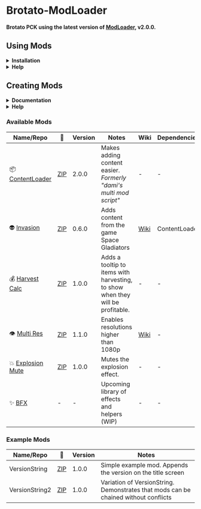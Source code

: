 # Brotato-ModLoader

**Brotato PCK using the latest version of [ModLoader](https://github.com/GodotModding/godot-mod-loader), v2.0.0.**

## Using Mods

 <details>
 <summary><b>Installation</b></summary>
 
 <br />
 
>  ### ⚙ Installation ⚙
>  
> - [Download the ``ModLoader.zip`` file](https://github.com/BrotatoMods/Brotato-ModLoader-Draft/releases/download/v2.0.0/ModLoader.zip)
>
> - Unpack the ``ModLoader.zip`` file
>
> - Copy the ``ModLoader.pck`` and the ``run.gd`` inside the Brotato game folder   
> ![image](https://user-images.githubusercontent.com/41547570/209873722-64bd0388-1a2b-4c67-88d7-3b83499f7466.png)
>
> - Create a ``mods`` folder at the same location   
> ![image](https://user-images.githubusercontent.com/41547570/209873160-5fed6b66-52d3-4ee8-86d4-f752aa44b89e.png)
> 
> - Inside Steam add the following start options to Brotato   
> ![image](https://user-images.githubusercontent.com/41547570/209873529-0094e4f9-2326-4075-8352-42961c0c2980.png)   
> ![image](https://user-images.githubusercontent.com/41547570/209873571-dba1fbf1-9a30-48af-9d8d-56aee4ef5ccd.png)   
> ``--enable-mods --main-pack ModLoader.pck --script run.gd``
> 
> - Add mod zips to your "mods" folder. There's no need to unzip them, just drop them into "mods".   
>    ![image](https://user-images.githubusercontent.com/41547570/209873887-cd37f093-0bdd-47ca-b21a-6b4f96098df0.png)
>    - Note that some mods have dependencies, eg [Invasion](https://github.com/BrotatoMods/Brotato-Invasion-Mod) depends on [ContentLoader](https://github.com/BrotatoMods/Brotato-ContentLoader).
>    - This just means that to use one, you have to have the other.
>    - You can check dependencies by opening the mod zip, going into "mods-unpacked" then the mod folder name, and checking "\_meta.json"
> 
> 
> - Launch the game 🚀

 </details>
 
 <details>
 <summary><b>Help</b></summary>
   
<br />

> ### :interrobang: Help :interrobang:
>
> If you get stuck you can ask for help in the [Space Potatoes Discord](https://discord.gg/j39jE6k)   
> Make sure to read the **modding-faq** and verify that you read it by clicking the check emote.   
> ![image](https://user-images.githubusercontent.com/41547570/211566790-5611494b-f2f9-4cd3-b7b6-64cd7de3b816.png)   
> ![image](https://user-images.githubusercontent.com/41547570/211566842-0b8c0957-1438-4dfc-8e98-8d7a608bc29b.png)   
> 
> After that go to ``#modding-help`` and ask away :thumbsup:   
> ![image](https://user-images.githubusercontent.com/41547570/211572905-56081f0b-26c9-4fbb-849d-f5f6cd74eb0f.png)

 </details>

## Creating Mods

 <details>
 <summary><b>Documentation</b></summary>
 
 <br />
 
 > - For general information on how to use the Mod Loader check the [Godot Modding Readme](https://github.com/GodotModding/godot-mod-loader).
 > - In the near future we will provide detailed and Brotato specific documentation here.
  
 </details>
 
 <details>
 <summary><b>Help</b></summary>
   
<br />

> We are happy to chat in the [Space Potatoes Discord](https://discord.gg/j39jE6k)   
> Make sure to read the **modding-faq** and verify it by clicking the check emote.   
> ![image](https://user-images.githubusercontent.com/41547570/211566790-5611494b-f2f9-4cd3-b7b6-64cd7de3b816.png)   
> ![image](https://user-images.githubusercontent.com/41547570/211566842-0b8c0957-1438-4dfc-8e98-8d7a608bc29b.png)   
> 
> After that we welcome you in ``#modding-dev`` :thumbsup:   
> ![image](https://user-images.githubusercontent.com/41547570/211591351-a3733080-f952-4165-8ad4-f400ea80e26d.png)


 </details>

### Available Mods

| Name/Repo | 💾 | Version | Notes | Wiki | Dependencies |
| --- | --- | --- | --- | --- | --- |
| 📦 [ContentLoader](https://github.com/BrotatoMods/Brotato-ContentLoader/releases) | [ZIP](https://github.com/BrotatoMods/Brotato-ContentLoader/releases/download/v2.0.0/Dami-ContentLoader-v2.0.0.zip) | 2.0.0 | Makes adding content easier. <br>*Formerly "dami's multi mod script"* | - | - |
| 👽 [Invasion](https://github.com/BrotatoMods/Brotato-Invasion-Mod/releases) | [ZIP](https://github.com/BrotatoMods/Brotato-Invasion-Mod/releases/download/v6.0.0/Darkly77-Invasion-6.0.0.zip) | 0.6.0 | Adds content from the game Space Gladiators | [Wiki](https://brotato.wiki.spellsandguns.com/Mod:Invasion) | ContentLoader |
| 💰 [Harvest Calc](https://github.com/BrotatoMods/Brotato-Harvest-Calc) | [ZIP](https://github.com/BrotatoMods/Brotato-Harvest-Calc/releases/download/v1.0.0/Cube-HarvestCalc.zip) | 1.0.0 | Adds a tooltip to items with harvesting, to show when they will be profitable.  | - | - |
| 👁 [Multi Res](https://github.com/BrotatoMods/Brotato-MultiRes) | [ZIP](https://github.com/BrotatoMods/Brotato-MultiRes/releases/download/v1.1.0/KANA-MultiRes.zip) | 1.1.0 | Enables resolutions higher than 1080p | [Wiki](https://brotato.wiki.spellsandguns.com/Mod:Multiple_Resolutions_Mod) | - |
| 💥 [Explosion Mute](https://github.com/BrotatoMods/Brotato-Explosion-Mute) | [ZIP](https://github.com/BrotatoMods/Brotato-Explosion-Mute/releases/download/v1.0.0/KANA-ExplosionMute.zip) | 1.0.0 | Mutes the explosion effect.  | - | - |
| ✨ [BFX](https://github.com/BrotatoMods/Brotato-BFX) | - | - | Upcoming library of effects and helpers (WIP) | - | - | - |

### Example Mods

| Name/Repo | 💾 | Version | Notes |
| --- | --- | --- | --- |
| VersionString | [ZIP](https://github.com/BrotatoMods/Brotato-ModLoader/releases/download/v2.0.0/Darkly77-VersionString.zip) | 1.0.0 | Simple example mod. Appends the version on the title screen |
| VersionString2 | [ZIP](https://github.com/BrotatoMods/Brotato-ModLoader/releases/download/v2.0.0/Darkly77-VersionString2.zip) | 1.0.0 | Variation of VersionString. <br>Demonstrates that mods can be chained without conflicts |
